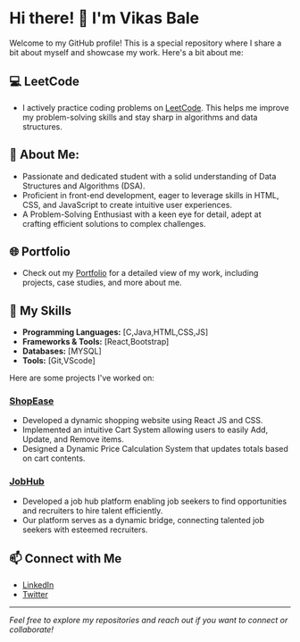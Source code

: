 
# Hi there! 👋 I'm Vikas Bale

Welcome to my GitHub profile! This is a special repository where I share a bit about myself and showcase my work. Here's a bit about me:

## 💻 LeetCode

- I actively practice coding problems on [LeetCode](https://leetcode.com/u/coder6765). This helps me improve my problem-solving skills and stay sharp in algorithms and data structures.


## 🌟 About Me:
-  Passionate and dedicated student with a solid understanding of Data Structures and Algorithms (DSA).
-  Proficient in front-end development, eager to leverage skills in HTML, CSS, and JavaScript to create intuitive
user experiences.
-  A Problem-Solving Enthusiast with a keen eye for detail, adept at crafting efficient solutions to complex
challenges.
  
## 🌐 Portfolio

- Check out my [Portfolio](https://vikasbale.netlify.app) for a detailed view of my work, including projects, case studies, and more about me.

## 💼 My Skills

- **Programming Languages:** [C,Java,HTML,CSS,JS]
- **Frameworks & Tools:** [React,Bootstrap]
- **Databases:** [MYSQL]
- **Tools:** [Git,VScode]

Here are some projects I've worked on:

### [ShopEase](https://shop-ease-website.netlify.app)
-  Developed a dynamic shopping website using React JS and CSS.
- Implemented an intuitive Cart System allowing users to easily Add, Update, and Remove items.
- Designed a Dynamic Price Calculation System that updates totals based on cart contents.

  
### [JobHub](https://job-hub-portal.netlify.app/)
- Developed a job hub platform enabling job seekers to find opportunities and recruiters to hire talent
efficiently.
- Our platform serves as a dynamic bridge, connecting talented job seekers with esteemed recruiters.


## 📫 Connect with Me

- [LinkedIn](https://linkedin.com/in/vikas-bale)
- [Twitter](https://x.com/vikas_bale?t=5rKECj9-vtr2kekp2dl7cQ&s=09)

---

*Feel free to explore my repositories and reach out if you want to connect or collaborate!*




<!--
**Vikas958/Vikas958** is a ✨ _special_ ✨ repository because its `README.md` (this file) appears on your GitHub profile.

Here are some ideas to get you started:

- 🔭 I’m currently working on ...
- 🌱 I’m currently learning ...
- 👯 I’m looking to collaborate on ...
- 🤔 I’m looking for help with ...
- 💬 Ask me about ...
- 📫 How to reach me: ...
- 😄 Pronouns: ...
- ⚡ Fun fact: ...
-->
